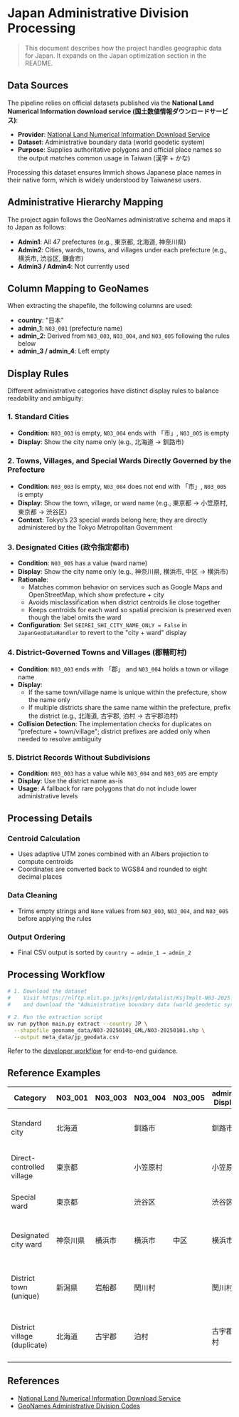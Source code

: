 # Japan Administrative Division Processing

> This document describes how the project handles geographic data for Japan. It expands on the Japan optimization section in the README.

## Data Sources

The pipeline relies on official datasets published via the **National Land Numerical Information download service (国土数値情報ダウンロードサービス)**:

- **Provider**: [National Land Numerical Information Download Service](https://nlftp.mlit.go.jp/ksj/)
- **Dataset**: Administrative boundary data (world geodetic system)
- **Purpose**: Supplies authoritative polygons and official place names so the output matches common usage in Taiwan (漢字 + かな)

Processing this dataset ensures Immich shows Japanese place names in their native form, which is widely understood by Taiwanese users.

## Administrative Hierarchy Mapping

The project again follows the GeoNames administrative schema and maps it to Japan as follows:

- **Admin1**: All 47 prefectures (e.g., 東京都, 北海道, 神奈川県)
- **Admin2**: Cities, wards, towns, and villages under each prefecture (e.g., 横浜市, 渋谷区, 鎌倉市)
- **Admin3 / Admin4**: Not currently used

## Column Mapping to GeoNames

When extracting the shapefile, the following columns are used:

- **country**: "日本"
- **admin_1**: `N03_001` (prefecture name)
- **admin_2**: Derived from `N03_003`, `N03_004`, and `N03_005` following the rules below
- **admin_3 / admin_4**: Left empty

## Display Rules

Different administrative categories have distinct display rules to balance readability and ambiguity:

### 1. Standard Cities

- **Condition**: `N03_003` is empty, `N03_004` ends with 「市」, `N03_005` is empty
- **Display**: Show the city name only (e.g., 北海道 → 釧路市)

### 2. Towns, Villages, and Special Wards Directly Governed by the Prefecture

- **Condition**: `N03_003` is empty, `N03_004` does not end with 「市」, `N03_005` is empty
- **Display**: Show the town, village, or ward name (e.g., 東京都 → 小笠原村, 東京都 → 渋谷区)
- **Context**: Tokyo’s 23 special wards belong here; they are directly administered by the Tokyo Metropolitan Government

### 3. Designated Cities (政令指定都市)

- **Condition**: `N03_005` has a value (ward name)
- **Display**: Show the city name only (e.g., 神奈川県, 横浜市, 中区 → 横浜市)
- **Rationale**:
  - Matches common behavior on services such as Google Maps and OpenStreetMap, which show prefecture + city
  - Avoids misclassification when district centroids lie close together
  - Keeps centroids for each ward so spatial precision is preserved even though the label omits the ward
- **Configuration**: Set `SEIREI_SHI_CITY_NAME_ONLY = False` in `JapanGeoDataHandler` to revert to the "city + ward" display

### 4. District-Governed Towns and Villages (郡轄町村)

- **Condition**: `N03_003` ends with 「郡」 and `N03_004` holds a town or village name
- **Display**:
  - If the same town/village name is unique within the prefecture, show the name only
  - If multiple districts share the same name within the prefecture, prefix the district (e.g., 北海道, 古宇郡, 泊村 → 古宇郡泊村)
- **Collision Detection**: The implementation checks for duplicates on "prefecture + town/village"; district prefixes are added only when needed to resolve ambiguity

### 5. District Records Without Subdivisions

- **Condition**: `N03_003` has a value while `N03_004` and `N03_005` are empty
- **Display**: Use the district name as-is
- **Usage**: A fallback for rare polygons that do not include lower administrative levels

## Processing Details

### Centroid Calculation

- Uses adaptive UTM zones combined with an Albers projection to compute centroids
- Coordinates are converted back to WGS84 and rounded to eight decimal places

### Data Cleaning

- Trims empty strings and `None` values from `N03_003`, `N03_004`, and `N03_005` before applying the rules

### Output Ordering

- Final CSV output is sorted by `country → admin_1 → admin_2`

## Processing Workflow

```bash
# 1. Download the dataset
#    Visit https://nlftp.mlit.go.jp/ksj/gml/datalist/KsjTmplt-N03-2025.html
#    and download the "Administrative boundary data (world geodetic system)" package.

# 2. Run the extraction script
uv run python main.py extract --country JP \
  --shapefile geoname_data/N03-20250101_GML/N03-20250101.shp \
  --output meta_data/jp_geodata.csv
```

Refer to the [developer workflow](../../README.md#開發者本地資料處理) for end-to-end guidance.

## Reference Examples

| Category | N03_001 | N03_003 | N03_004 | N03_005 | admin_2 Display | Notes |
| --- | --- | --- | --- | --- | --- | --- |
| Standard city | 北海道 |  | 釧路市 |  | 釧路市 | City not governed by a district |
| Direct-controlled village | 東京都 |  | 小笠原村 |  | 小笠原村 | Island directly managed by 東京都 |
| Special ward | 東京都 |  | 渋谷区 |  | 渋谷区 | Tokyo special ward |
| Designated city ward | 神奈川県 | 横浜市 | 横浜市 | 中区 | 横浜市 | Ward label collapses to the city |
| District town (unique) | 新潟県 | 岩船郡 | 関川村 |  | 関川村 | Name is unique, no district prefix |
| District village (duplicate) | 北海道 | 古宇郡 | 泊村 |  | 古宇郡泊村 | Prefix resolves duplicate with 国後郡泊村 |

## References

- [National Land Numerical Information Download Service](https://nlftp.mlit.go.jp/ksj/)
- [GeoNames Administrative Division Codes](https://www.geonames.org/export/codes.html)
